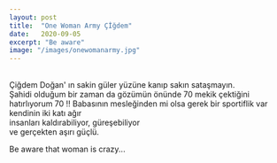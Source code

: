 ```yaml
---
layout: post
title:  "One Woman Army Çİğdem"
date:   2020-09-05
excerpt: "Be aware"
image: "/images/onewomanarmy.jpg"
---
```

<br />
Çiğdem Doğan' ın sakin güler yüzüne kanıp sakın sataşmayın.
<br />
Şahidi olduğum bir zaman da gözümün önünde 70 mekik çektiğini hatırlıyorum 70 !!
Babasının mesleğinden mi olsa gerek bir sportiflik var  kendinin iki katı ağır <br />
insanları kaldırabiliyor, güreşebiliyor <br /> ve gerçekten aşırı güçlü. <br />

Be aware that woman is crazy...
